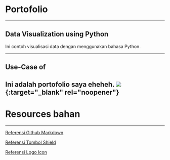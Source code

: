 # Portofolio
---
## Data Visualization using Python
Ini contoh visualisasi data dengan menggunakan bahasa Python.


---
## Use-Case of 
Ini adalah portofolio saya eheheh.
[![](https://img.shields.io/badge/Google_Colab-Run_on_Google_Colab-orange?logo=GitHub&style=flat-square)](https://colab.research.google.com/drive/1tg87SZHDmgXRq0SZreiLZ3t13XWmBWBr#scrollTo=0S155rWmI1JA&line=4&uniqifier=1){:target="_blank" rel="noopener"}
---

# Resources bahan
---
[Referensi Github Markdown](https://github.com/adam-p/markdown-here/wiki/Markdown-Cheatsheet)

[Referensi Tombol Shield](https://shields.io/#your-badge)

[Referensi Logo Icon](https://simpleicons.org/)
